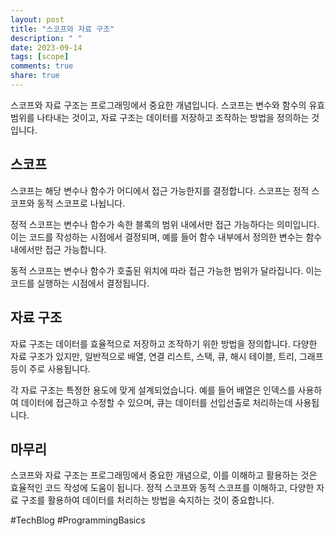 ```yaml
---
layout: post
title: "스코프와 자료 구조"
description: " "
date: 2023-09-14
tags: [scope]
comments: true
share: true
---
```


스코프와 자료 구조는 프로그래밍에서 중요한 개념입니다. 스코프는 변수와 함수의 유효 범위를 나타내는 것이고, 자료 구조는 데이터를 저장하고 조작하는 방법을 정의하는 것입니다.

## 스코프

스코프는 해당 변수나 함수가 어디에서 접근 가능한지를 결정합니다. 스코프는 정적 스코프와 동적 스코프로 나뉩니다.

정적 스코프는 변수나 함수가 속한 블록의 범위 내에서만 접근 가능하다는 의미입니다. 이는 코드를 작성하는 시점에서 결정되며, 예를 들어 함수 내부에서 정의한 변수는 함수 내에서만 접근 가능합니다.

동적 스코프는 변수나 함수가 호출된 위치에 따라 접근 가능한 범위가 달라집니다. 이는 코드를 실행하는 시점에서 결정됩니다.

## 자료 구조

자료 구조는 데이터를 효율적으로 저장하고 조작하기 위한 방법을 정의합니다. 다양한 자료 구조가 있지만, 일반적으로 배열, 연결 리스트, 스택, 큐, 해시 테이블, 트리, 그래프 등이 주로 사용됩니다.

각 자료 구조는 특정한 용도에 맞게 설계되었습니다. 예를 들어 배열은 인덱스를 사용하여 데이터에 접근하고 수정할 수 있으며, 큐는 데이터를 선입선출로 처리하는데 사용됩니다.

## 마무리

스코프와 자료 구조는 프로그래밍에서 중요한 개념으로, 이를 이해하고 활용하는 것은 효율적인 코드 작성에 도움이 됩니다. 정적 스코프와 동적 스코프를 이해하고, 다양한 자료 구조를 활용하여 데이터를 처리하는 방법을 숙지하는 것이 중요합니다.

#TechBlog #ProgrammingBasics